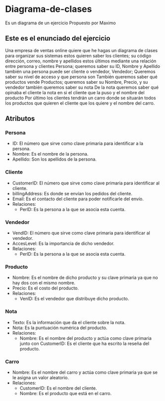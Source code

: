 # Diagrama-de-clases
Es un diagrama de un ejercicio Propuesto por Maximo
## Este es el enunciado del ejercicio

Una empresa de ventas online quiere que he hagas un diagrama de clases para organizar sus sistemas estos quieren saber los clientes; su código dirección, correo, nombre y apellidos estos últimos mediante una relación entre persona y clientes  Persona; queremos saber su ID, Nombre y Apellido también una persona puede ser cliente o vendedor, Vendedor; Queremos saber su nivel de acceso y que persona son También queremos saber qué productos vende Productos; queremos saber su Nombre, Precio, y su vendedor también queremos saber su nota De la nota queremos saber qué opinaba el cliente la nota en si el cliente que la puso y el nombre del producto Por último los clientes tendrán un carro donde se situarán todos los productos que quieren el cliente que los quiere y el nombre del carro.
## Atributos

### Persona
- ID: El número que sirve como clave primaria para identificar a la persona.
- Nombre: Es el nombre de la persona.
- Apellido: Son los apellidos de la persona.

### Cliente
- CustomerID: El número que sirve como clave primaria para identificar al cliente.
- billingAddress: Es donde se envían los pedidos del cliente.
- Email: Es el contacto del cliente para poder notificarle del envío.
- Relaciones:
  - PerID: Es la persona a la que se asocia esta cuenta.

### Vendedor
- VendID: El número que sirve como clave primaria para identificar al vendedor.
- AccesLevel: Es la importancia de dicho vendedor.
- Relaciones:
  - PerID: Es la persona a la que se asocia esta cuenta.

### Producto
- Nombre: Es el nombre de dicho producto y su clave primaria ya que no hay dos con el mismo nombre.
- Precio: Es el costo del producto.
- Relaciones:
  - VenID: Es el vendedor que distribuye dicho producto.

### Nota
- Texto: Es la información que da el cliente sobre la nota.
- Nota: Es la puntuación numérica del producto.
- Relaciones:
  - Nombre: Es el nombre del producto y actúa como clave primaria junto con CustomerID: Es el cliente que ha escrito la reseña del producto.

### Carro
- Nombre: Es el nombre del carro y actúa como clave primaria ya que se le asigna un valor aleatorio.
- Relaciones:
  - CustomerID: Es el nombre del cliente.
  - Nombre: Es el producto que está en el carro.
